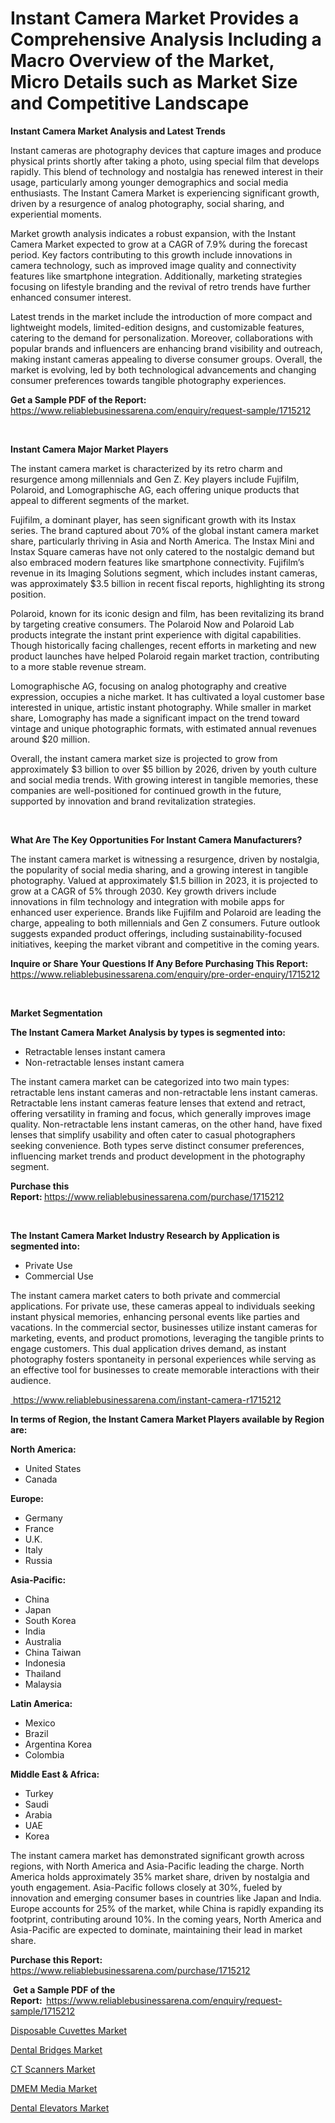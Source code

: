 <p><h1>Instant Camera Market Provides a Comprehensive Analysis Including a Macro Overview of the Market, Micro Details such as Market Size and Competitive Landscape</h1></p><p><strong>Instant Camera Market Analysis and Latest Trends</strong></p>
<p><p>Instant cameras are photography devices that capture images and produce physical prints shortly after taking a photo, using special film that develops rapidly. This blend of technology and nostalgia has renewed interest in their usage, particularly among younger demographics and social media enthusiasts. The Instant Camera Market is experiencing significant growth, driven by a resurgence of analog photography, social sharing, and experiential moments.</p><p>Market growth analysis indicates a robust expansion, with the Instant Camera Market expected to grow at a CAGR of 7.9% during the forecast period. Key factors contributing to this growth include innovations in camera technology, such as improved image quality and connectivity features like smartphone integration. Additionally, marketing strategies focusing on lifestyle branding and the revival of retro trends have further enhanced consumer interest.</p><p>Latest trends in the market include the introduction of more compact and lightweight models, limited-edition designs, and customizable features, catering to the demand for personalization. Moreover, collaborations with popular brands and influencers are enhancing brand visibility and outreach, making instant cameras appealing to diverse consumer groups. Overall, the market is evolving, led by both technological advancements and changing consumer preferences towards tangible photography experiences.</p></p>
<p><strong>Get a Sample PDF of the Report:&nbsp;</strong> <a href="https://www.reliablebusinessarena.com/enquiry/request-sample/1715212?utm_campaign=1726&utm_medium=2&utm_source=Github&utm_content=ia&utm_term=23102024&utm_id=instant-camera">https://www.reliablebusinessarena.com/enquiry/request-sample/1715212</a></p>
<p>&nbsp;</p>
<p><strong>Instant Camera Major Market Players</strong></p>
<p><p>The instant camera market is characterized by its retro charm and resurgence among millennials and Gen Z. Key players include Fujifilm, Polaroid, and Lomographische AG, each offering unique products that appeal to different segments of the market.</p><p>Fujifilm, a dominant player, has seen significant growth with its Instax series. The brand captured about 70% of the global instant camera market share, particularly thriving in Asia and North America. The Instax Mini and Instax Square cameras have not only catered to the nostalgic demand but also embraced modern features like smartphone connectivity. Fujifilm’s revenue in its Imaging Solutions segment, which includes instant cameras, was approximately $3.5 billion in recent fiscal reports, highlighting its strong position.</p><p>Polaroid, known for its iconic design and film, has been revitalizing its brand by targeting creative consumers. The Polaroid Now and Polaroid Lab products integrate the instant print experience with digital capabilities. Though historically facing challenges, recent efforts in marketing and new product launches have helped Polaroid regain market traction, contributing to a more stable revenue stream.</p><p>Lomographische AG, focusing on analog photography and creative expression, occupies a niche market. It has cultivated a loyal customer base interested in unique, artistic instant photography. While smaller in market share, Lomography has made a significant impact on the trend toward vintage and unique photographic formats, with estimated annual revenues around $20 million.</p><p>Overall, the instant camera market size is projected to grow from approximately $3 billion to over $5 billion by 2026, driven by youth culture and social media trends. With growing interest in tangible memories, these companies are well-positioned for continued growth in the future, supported by innovation and brand revitalization strategies.</p></p>
<p>&nbsp;</p>
<p><strong>What Are The Key Opportunities For Instant Camera Manufacturers?</strong></p>
<p><p>The instant camera market is witnessing a resurgence, driven by nostalgia, the popularity of social media sharing, and a growing interest in tangible photography. Valued at approximately $1.5 billion in 2023, it is projected to grow at a CAGR of 5% through 2030. Key growth drivers include innovations in film technology and integration with mobile apps for enhanced user experience. Brands like Fujifilm and Polaroid are leading the charge, appealing to both millennials and Gen Z consumers. Future outlook suggests expanded product offerings, including sustainability-focused initiatives, keeping the market vibrant and competitive in the coming years.</p></p>
<p><strong>Inquire or Share Your Questions If Any Before Purchasing This Report:</strong> <a href="https://www.reliablebusinessarena.com/enquiry/pre-order-enquiry/1715212?utm_campaign=1726&utm_medium=2&utm_source=Github&utm_content=ia&utm_term=23102024&utm_id=instant-camera">https://www.reliablebusinessarena.com/enquiry/pre-order-enquiry/1715212</a></p>
<p>&nbsp;</p>
<p><strong>Market Segmentation</strong></p>
<p><strong>The Instant Camera Market Analysis by types is segmented into:</strong></p>
<p><ul><li>Retractable lenses instant camera</li><li>Non-retractable lenses instant camera</li></ul></p>
<p><p>The instant camera market can be categorized into two main types: retractable lens instant cameras and non-retractable lens instant cameras. Retractable lens instant cameras feature lenses that extend and retract, offering versatility in framing and focus, which generally improves image quality. Non-retractable lens instant cameras, on the other hand, have fixed lenses that simplify usability and often cater to casual photographers seeking convenience. Both types serve distinct consumer preferences, influencing market trends and product development in the photography segment.</p></p>
<p><strong>Purchase this Report:&nbsp;</strong><a href="https://www.reliablebusinessarena.com/purchase/1715212?utm_campaign=1726&utm_medium=2&utm_source=Github&utm_content=ia&utm_term=23102024&utm_id=instant-camera">https://www.reliablebusinessarena.com/purchase/1715212</a></p>
<p>&nbsp;</p>
<p><strong>The Instant Camera Market Industry Research by Application is segmented into:</strong></p>
<p><ul><li>Private Use</li><li>Commercial Use</li></ul></p>
<p><p>The instant camera market caters to both private and commercial applications. For private use, these cameras appeal to individuals seeking instant physical memories, enhancing personal events like parties and vacations. In the commercial sector, businesses utilize instant cameras for marketing, events, and product promotions, leveraging the tangible prints to engage customers. This dual application drives demand, as instant photography fosters spontaneity in personal experiences while serving as an effective tool for businesses to create memorable interactions with their audience.</p></p>
<p><a href="https://www.reliablebusinessarena.com/instant-camera-r1715212?utm_campaign=1726&utm_medium=2&utm_source=Github&utm_content=ia&utm_term=23102024&utm_id=instant-camera">&nbsp;https://www.reliablebusinessarena.com/instant-camera-r1715212</a></p>
<p><strong>In terms of Region, the Instant Camera Market Players available by Region are:</strong></p>
<p>
    <p> <strong> North America: </strong>
        <ul>
            <li>United States</li>
            <li>Canada</li>
        </ul>
        </p> 
    <p> <strong> Europe: </strong>
        <ul>
            <li>Germany</li>
            <li>France</li>
            <li>U.K.</li>
            <li>Italy</li>
            <li>Russia</li>
        </ul>
        </p> 
    <p> <strong> Asia-Pacific: </strong>
        <ul>
            <li>China</li>
            <li>Japan</li>
            <li>South Korea</li>
            <li>India</li>
            <li>Australia</li>
            <li>China Taiwan</li>
            <li>Indonesia</li>
            <li>Thailand</li>
            <li>Malaysia</li>
        </ul>
        </p> 
    <p> <strong> Latin America: </strong>
        <ul>
            <li>Mexico</li>
            <li>Brazil</li>
            <li>Argentina Korea</li>
            <li>Colombia</li>
        </ul>
        </p> 
    <p> <strong> Middle East & Africa: </strong>
        <ul>
            <li>Turkey</li>
            <li>Saudi</li>
            <li>Arabia</li>
            <li>UAE</li>
            <li>Korea</li>
        </ul>
    </p>
    </p>
<p><p>The instant camera market has demonstrated significant growth across regions, with North America and Asia-Pacific leading the charge. North America holds approximately 35% market share, driven by nostalgia and youth engagement. Asia-Pacific follows closely at 30%, fueled by innovation and emerging consumer bases in countries like Japan and India. Europe accounts for 25% of the market, while China is rapidly expanding its footprint, contributing around 10%. In the coming years, North America and Asia-Pacific are expected to dominate, maintaining their lead in market share.</p></p>
<p><strong>Purchase this Report: </strong><a href="https://www.reliablebusinessarena.com/purchase/1715212?utm_campaign=1726&utm_medium=2&utm_source=Github&utm_content=ia&utm_term=23102024&utm_id=instant-camera">https://www.reliablebusinessarena.com/purchase/1715212</a></p>
<p>&nbsp;<strong>Get a Sample PDF of the Report:&nbsp;&nbsp;</strong><a href="https://www.reliablebusinessarena.com/enquiry/request-sample/1715212?utm_campaign=1726&utm_medium=2&utm_source=Github&utm_content=ia&utm_term=23102024&utm_id=instant-camera">https://www.reliablebusinessarena.com/enquiry/request-sample/1715212</a></p>
<p><strong></strong></p>
<p><p><a href="https://www.linkedin.com/pulse/decoding-disposable-cuvettes-industry-dynamics-strategic-gt8ce?utm_campaign=1726&utm_medium=2&utm_source=Github&utm_content=ia&utm_term=23102024&utm_id=instant-camera">Disposable Cuvettes Market</a></p><p><a href="https://www.linkedin.com/pulse/disruption-innovation-dental-bridges-industry-market-analysis-kevve?utm_campaign=1726&utm_medium=2&utm_source=Github&utm_content=ia&utm_term=23102024&utm_id=instant-camera">Dental Bridges Market</a></p><p><a href="https://www.linkedin.com/pulse/global-ct-scanners-market-trends-insights-growth-opportunities-wfife?utm_campaign=1726&utm_medium=2&utm_source=Github&utm_content=ia&utm_term=23102024&utm_id=instant-camera">CT Scanners Market</a></p><p><a href="https://www.linkedin.com/pulse/exploring-dmem-media-market-strategic-insights-growth-opportunities-tzfze?utm_campaign=1726&utm_medium=2&utm_source=Github&utm_content=ia&utm_term=23102024&utm_id=instant-camera">DMEM Media Market</a></p><p><a href="https://www.linkedin.com/pulse/dental-elevators-market-research-report-exploring-size-revenue-t3oje?utm_campaign=1726&utm_medium=2&utm_source=Github&utm_content=ia&utm_term=23102024&utm_id=instant-camera">Dental Elevators Market</a></p></p>